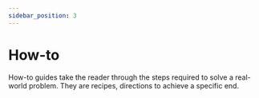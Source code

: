 ```yaml
---
sidebar_position: 3
---
```


# How-to

How-to guides take the reader through the steps required to solve a real-world problem. They are recipes, directions to achieve a specific end.
